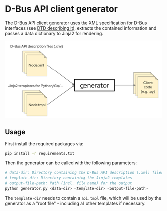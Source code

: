 # D-Bus API client generator

The D-Bus API client generator uses the XML specification for D-Bus interfaces (see
[DTD describing it](http://www.freedesktop.org/standards/dbus/1.0/introspect.dtd)), extracts the contained information
and passes a data dictionary to Jinja2 for rendering.

![structure](./img/structure.png)

## Usage

First install the required packages via:

```bash
pip install -r requirements.txt
```

Then the generator can be called with the following parameters:

```bash
# data-dir: Directory containing the D-Bus API description (.xml) files
# template-dir: Directory containing the Jinja2 templates
# output-file-path: Path (incl. file name) for the output
python generator.py <data-dir> <template-dir> <output-file-path>
```

The `template-dir` needs to contain a `api.tmpl` file, which will be used by the generator as a "root file" - including
all other templates if necessary.
